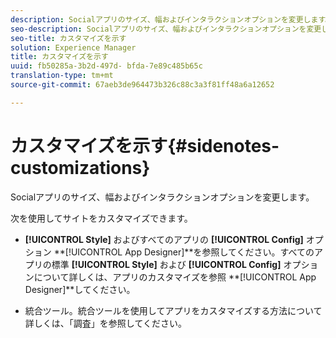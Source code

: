 ```yaml
---
description: Socialアプリのサイズ、幅およびインタラクションオプションを変更します。
seo-description: Socialアプリのサイズ、幅およびインタラクションオプションを変更します。
seo-title: カスタマイズを示す
solution: Experience Manager
title: カスタマイズを示す
uuid: fb50285a-3b2d-497d- bfda-7e89c485b65c
translation-type: tm+mt
source-git-commit: 67aeb3de964473b326c88c3a3f81ff48a6a12652

---
```



# カスタマイズを示す{#sidenotes-customizations}

Socialアプリのサイズ、幅およびインタラクションオプションを変更します。

次を使用してサイトをカスタマイズできます。

* **[!UICONTROL Style]** およびすべてのアプリの **[!UICONTROL Config]** オプション **[!UICONTROL App Designer]**を参照してください。すべてのアプリの標準 **[!UICONTROL Style]** および **[!UICONTROL Config]** オプションについて詳しくは、アプリのカスタマイズを参照 **[!UICONTROL App Designer]**してください。

* 統合ツール。統合ツールを使用してアプリをカスタマイズする方法について詳しくは、「調査」を参照してください。

